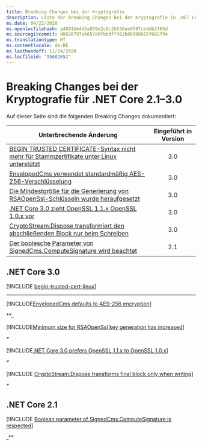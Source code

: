 ```yaml
---
title: Breaking Changes bei der Kryptografie
description: Liste der Breaking Changes bei der Kryptografie in .NET Core 2.1–3.0
ms.date: 04/22/2020
ms.openlocfilehash: a4801bb4d5a859e2c8c2b536ee0597cb4db2f65d
ms.sourcegitcommit: d8020797a6657d0fbbdff362b80300815f682f94
ms.translationtype: HT
ms.contentlocale: de-DE
ms.lasthandoff: 11/24/2020
ms.locfileid: "95682652"
---
```

# <a name="cryptography-breaking-changes-for-net-core-21-30"></a>Breaking Changes bei der Kryptografie für .NET Core 2.1–3.0

Auf dieser Seite sind die folgenden Breaking Changes dokumentiert:

| Unterbrechende Änderung | Eingeführt in Version |
| - | :-: |
| [BEGIN TRUSTED CERTIFICATE-Syntax nicht mehr für Stammzertifikate unter Linux unterstützt](#begin-trusted-certificate-syntax-no-longer-supported-for-root-certificates-on-linux) | 3.0 |
| [EnvelopedCms verwendet standardmäßig AES-256-Verschlüsselung](#envelopedcms-defaults-to-aes-256-encryption) | 3.0 |
| [Die Mindestgröße für die Generierung von RSAOpenSsl-Schlüsseln wurde heraufgesetzt](#minimum-size-for-rsaopenssl-key-generation-has-increased) | 3.0 |
| [.NET Core 3.0 zieht OpenSSL 1.1.x OpenSSL 1.0.x vor](#net-core-30-prefers-openssl-11x-to-openssl-10x) | 3.0 |
| [CryptoStream.Dispose transformiert den abschließenden Block nur beim Schreiben](#cryptostreamdispose-transforms-final-block-only-when-writing) | 3.0 |
| [Der boolesche Parameter von SignedCms.ComputeSignature wird beachtet](#boolean-parameter-of-signedcmscomputesignature-is-respected) | 2.1 |

## <a name="net-core-30"></a>.NET Core 3.0

[!INCLUDE [begin-trusted-cert-linux](~/includes/core-changes/cryptography/3.0/begin-trusted-cert-linux.md)]

***

[!INCLUDE[EnvelopedCms defaults to AES-256 encryption](~/includes/core-changes/cryptography/3.0/envelopedcms-defaults-to-aes256.md)]

**_

[!INCLUDE[Minimum size for RSAOpenSsl key generation has increased](~/includes/core-changes/cryptography/3.0/minimum-rsaopenssl-key-size-change.md)]

_*_

[!INCLUDE[.NET Core 3.0 prefers OpenSSL 1.1.x to OpenSSL 1.0.x](~/includes/core-changes/cryptography/3.0/net-core-3-0-prefers-openssl-1-1-x.md)]

_*_

[!INCLUDE [CryptoStream.Dispose transforms final block only when writing](~/includes/core-changes/cryptography/3.0/cryptography-cryptostream-dispose-final-block-write.md)]

_*_

## <a name="net-core-21"></a>.NET Core 2.1

[!INCLUDE [Boolean parameter of SignedCms.ComputeSignature is respected](~/includes/core-changes/cryptography/2.1/compute-signature-silent-parameter.md)]

_**
